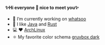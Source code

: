 #### ✨Hi everyone 👋 nice to meet you✨
- 🔭 I’m currently working on [whatsoo](https://github.com/Whatsoo)
- 🌱 I like [Java](https://github.com/openjdk/) and [Rust](https://github.com/rust-lang)
- 💻 :heart: [ArchLinux](https://archlinux.org/)
- ⚛️ My favorite color schema [gruvbox dark](https://github.com/morhetz/gruvbox)
<!--
**NOVA-ME/NOVA-ME** is a ✨ _special_ ✨ repository because its `README.md` (this file) appears on your GitHub profile.

Here are some ideas to get you started:

- 🔭 I’m currently working on ...
- 🌱 I’m currently learning ...
- 👯 I’m looking to collaborate on ...
- 🤔 I’m looking for help with ...
- 💬 Ask me about ...
- 📫 How to reach me: ...
- 😄 Pronouns: ...
- ⚡ Fun fact: ...
-->
